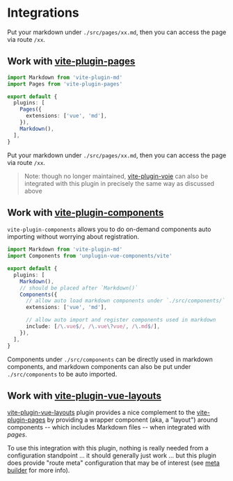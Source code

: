 # Integrations

Put your markdown under `./src/pages/xx.md`, then you can access the page via route `/xx`.

## Work with [vite-plugin-pages](https://github.com/hannoeru/vite-plugin-pages)

```ts
import Markdown from 'vite-plugin-md'
import Pages from 'vite-plugin-pages'

export default {
  plugins: [
    Pages({
      extensions: ['vue', 'md'],
    }),
    Markdown(),
  ],
}
```

Put your markdown under `./src/pages/xx.md`, then you can access the page via route `/xx`.

> Note: though no longer maintained, [vite-plugin-voie](https://github.com/vamplate/vite-plugin-voie) can also be integrated with this plugin in precisely the same way as discussed above


## Work with [vite-plugin-components](https://github.com/antfu/vite-plugin-components)

`vite-plugin-components` allows you to do on-demand components auto importing without worrying about registration.

```ts
import Markdown from 'vite-plugin-md'
import Components from 'unplugin-vue-components/vite'

export default {
  plugins: [
    Markdown(),
    // should be placed after `Markdown()`
    Components({
      // allow auto load markdown components under `./src/components/`
      extensions: ['vue', 'md'],

      // allow auto import and register components used in markdown
      include: [/\.vue$/, /\.vue\?vue/, /\.md$/],
    }),
  ],
}
```

Components under `./src/components` can be directly used in markdown components, and markdown components can also be put under `./src/components` to be auto imported.

## Work with [vite-plugin-vue-layouts](https://github.com/JohnCampionJr/vite-plugin-vue-layouts)

[vite-plugin-vue-layouts](https://github.com/JohnCampionJr/vite-plugin-vue-layouts) plugin provides a nice complement to the [vite-plugin-pages](https://github.com/hannoeru/vite-plugin-pages) by providing a wrapper component (aka, a "layout") around components -- which includes Markdown files -- when integrated with _pages_. 

To use this integration with this plugin, nothing is really needed from a configuration standpoint ... it should generally just work ... but this plugin does provide "route meta" configuration that may be of interest (see [meta builder](./MetaBuilder.md) for more info).
